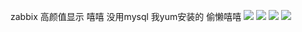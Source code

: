 zabbix  高颜值显示   嘻嘻   没用mysql  我yum安装的  偷懒嘻嘻
<img src="https://github.com/justbaibai/linux-shell/blob/master/img/1.PNG">
<img src="https://github.com/justbaibai/linux-shell/blob/master/img/2.PNG">
<img src="https://github.com/justbaibai/linux-shell/blob/master/img/3.PNG">
<img src="https://github.com/justbaibai/linux-shell/blob/master/img/4.PNG">
